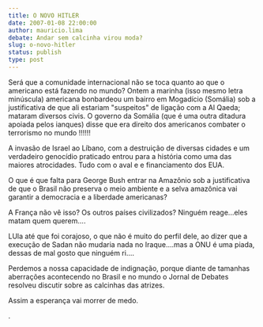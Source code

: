 ```yaml
---
title: O NOVO HITLER
date: 2007-01-08 22:00:00
author: mauricio.lima
debate: Andar sem calcinha virou moda?
slug: o-novo-hitler
status: publish 
type: post
---
```


Será que a comunidade internacional não se toca quanto ao que o americano está fazendo no mundo? Ontem a marinha (isso mesmo letra minúscula) americana bonbardeou um bairro em Mogadício (Somália) sob a justificativa de que ali estariam "suspeitos" de ligação com a Al Qaeda; mataram diversos civis. O governo da Somália (que é uma outra ditadura apoiada pelos ianques) disse que era direito dos americanos combater o terrorismo no mundo !!!!!!  

A invasão de Israel ao Líbano, com a destruição de diversas cidades e um verdadeiro genocídio praticado entrou para a história como uma das maiores atrocidades. Tudo com o aval e e financiamento dos EUA.  

O que é que falta para George Bush entrar na Amazônio sob a justificativa de que o Brasil não preserva o meio ambiente e a selva amazônica vai garantir a democracia e a liberdade americanas?   

A França não vê isso? Os outros países civilizados? Ninguém reage...eles matam quem querem....  

LUla até que foi corajoso, o que não é muito do perfil dele, ao dizer que a execução de Sadan não mudaria nada no Iraque....mas a ONU é uma piada, dessas de mal gosto que ninguém ri....  

Perdemos a nossa capacidade de indignação, porque diante de tamanhas aberrações acontecendo no Brasil e no mundo o Jornal de Debates resolveu discutir sobre as calcinhas das atrizes.  

Assim a esperança vai morrer de medo.  

.  

